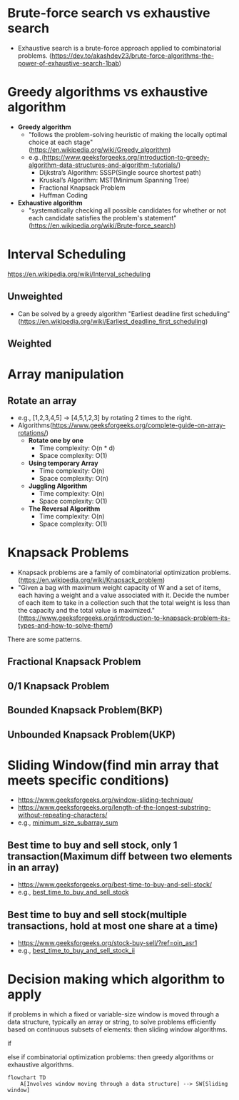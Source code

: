 
# Brute-force search vs exhaustive search

- Exhaustive search is a brute-force approach applied to combinatorial problems. (https://dev.to/akashdev23/brute-force-algorithms-the-power-of-exhaustive-search-1bab)

# Greedy algorithms vs exhaustive algorithm

- **Greedy algorithm**
  - "follows the problem-solving heuristic of making the locally optimal choice at each stage"(https://en.wikipedia.org/wiki/Greedy_algorithm)
  - e.g.,(https://www.geeksforgeeks.org/introduction-to-greedy-algorithm-data-structures-and-algorithm-tutorials/)
    - Dijkstra’s Algorithm: SSSP(Single source shortest path)
    - Kruskal’s Algorithm: MST(Minimum Spanning Tree)
    - Fractional Knapsack Problem
    - Huffman Coding
- **Exhaustive algorithm**
  - "systematically checking all possible candidates for whether or not each candidate satisfies the problem's statement"(https://en.wikipedia.org/wiki/Brute-force_search)

# Interval Scheduling

https://en.wikipedia.org/wiki/Interval_scheduling

## Unweighted 

- Can be solved by a greedy algorithm "Earliest deadline first scheduling"(https://en.wikipedia.org/wiki/Earliest_deadline_first_scheduling)

## Weighted


# Array manipulation

## Rotate an array

- e.g., [1,2,3,4,5] -> [4,5,1,2,3] by rotating 2 times to the right.
- Algorithms(https://www.geeksforgeeks.org/complete-guide-on-array-rotations/)
  - **Rotate one by one**
    - Time complexity: O(n * d)
    - Space complexity: O(1)
  - **Using temporary Array**
    - Time complexity: O(n)
    - Space complexity: O(n)
  - **Juggling Algorithm**
    - Time complexity: O(n)
    - Space complexity: O(1)
  - **The Reversal Algorithm**
    - Time complexity: O(n)
    - Space complexity: O(1)

# Knapsack Problems

- Knapsack problems are a family of combinatorial optimization problems. (https://en.wikipedia.org/wiki/Knapsack_problem)
- "Given a bag with maximum weight capacity of W and a set of items, each having a weight and a value associated with it. Decide the number of each item to take in a collection such that the total weight is less than the capacity and the total value is maximized."(https://www.geeksforgeeks.org/introduction-to-knapsack-problem-its-types-and-how-to-solve-them/)

There are some patterns.

## Fractional Knapsack Problem


## 0/1 Knapsack Problem


## Bounded Knapsack Problem(BKP)


## Unbounded Knapsack Problem(UKP)


# Sliding Window(find min array that meets specific conditions)

- https://www.geeksforgeeks.org/window-sliding-technique/
- https://www.geeksforgeeks.org/length-of-the-longest-substring-without-repeating-characters/
- e.g., [minimum_size_subarray_sum](leetcode/minimum_size_subarray_sum.py)

## Best time to buy and sell stock, only 1 transaction(Maximum diff between two elements in an array)

- https://www.geeksforgeeks.org/best-time-to-buy-and-sell-stock/
- e.g., [best_time_to_buy_and_sell_stock](leetcode/best_time_to_buy_and_sell_stock.py)

## Best time to buy and sell stock(multiple transactions, hold at most one share at a time)

- https://www.geeksforgeeks.org/stock-buy-sell/?ref=oin_asr1
- e.g., [best_time_to_buy_and_sell_stock_ii](leetcode/best_time_to_buy_and_sell_stock_ii.py)

# Decision making which algorithm to apply

if problems in which a fixed or variable-size window is moved through a data structure, typically an array or string, to solve problems efficiently based on continuous subsets of elements:
  then sliding window algorithms.

  if 

else if combinatorial optimization problems:
  then greedy algorithms or exhaustive algorithms.


```mermaid
flowchart TD
    A[Involves window moving through a data structure] --> SW[Sliding window]
```
